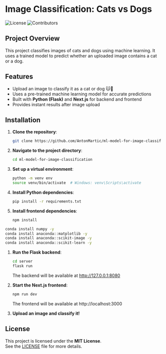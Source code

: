 # Image Classification: Cats vs Dogs

![License](https://img.shields.io/badge/license-MIT-blue)
![Contributors](https://img.shields.io/badge/contributors-3-orange)

## Project Overview

This project classifies images of cats and dogs using machine learning. It uses a trained model to predict whether an uploaded image contains a cat or a dog.

## Features

- Upload an image to classify it as a cat or dog 🐱🐶
- Uses a pre-trained machine learning model for accurate predictions
- Built with **Python (Flask)** and **Next.js** for backend and frontend
- Provides instant results after image upload

## Installation

1. **Clone the repository**:

   ```bash
   git clone https://github.com/AntonMartic/ml-model-for-image-classification.git
   ```

2. **Navigate to the project directory**:

   ```bash
   cd ml-model-for-image-classification
   ```

3. **Set up a virtual environment**:

   ```bash
   python -m venv env
   source venv/bin/activate  # Windows: venv\Scripts\activate
   ```

4. **Install Python dependencies**:

   ```bash
   pip install -r requirements.txt
   ```

5. **Install frontend dependencies**:
   ```bash
   npm install
   ```

```bash
conda install numpy -y
conda install anaconda::matplotlib -y
conda install anaconda::scikit-image -y
conda install anaconda::scikit-learn -y
```

1. **Run the Flask backend**:

   ```bash
   cd server
   flask run
   ```

   The backend will be available at http://127.0.0.1:8080

2. **Start the Next.js frontend**:

   ```bash
   npm run dev
   ```

   The frontend will be available at http://localhost:3000

3. **Upload an image and classify it!**

## License

This project is licensed under the **MIT License**.  
See the [LICENSE](LICENSE) file for more details.
